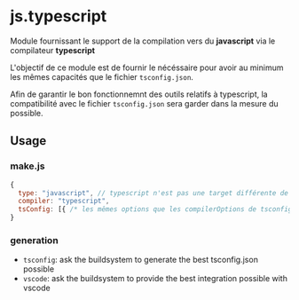 js.typescript
=============

Module fournissant le support de la compilation vers du **javascript** via le compilateur **typescript**

L'objectif de ce module est de fournir le nécéssaire pour avoir au minimum les mêmes capacités que le fichier `tsconfig.json`.

Afin de garantir le bon fonctionnemnt des outils relatifs à typescript, la compatibilité avec le fichier `tsconfig.json` sera garder dans la mesure du possible.


Usage
-----

### make.js

```js
{
  type: "javascript", // typescript n'est pas une target différente de javascript, c'est simplement un moyen de compilation
  compiler: "typescript",
  tsConfig: [{ /* les mêmes options que les compilerOptions de tsconfig.json */ }],
}
```

### generation

 - `tsconfig`: ask the buildsystem to generate the best tsconfig.json possible
 - `vscode`: ask the buildsystem to provide the best integration possible with vscode

